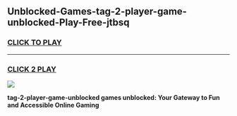 
## Unblocked-Games-tag-2-player-game-unblocked-Play-Free-jtbsq
<h3>
<a href="https://premium76.site?title=tag-2-player-game-unblocked&ref=09A">CLICK TO PLAY</a></h3>
<hr>

<h3>
<a href="https://premium76.site?title=tag-2-player-game-unblocked&ref=09A">CLICK 2 PLAY</a>
  
</h3>

<a href="https://premium76.site?title=tag-2-player-game-unblocked&ref=09A"><img src="https://clearcache.store/games.png"></a>


**tag-2-player-game-unblocked games unblocked: Your Gateway to Fun and Accessible Online Gaming**
